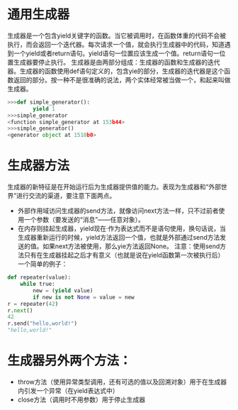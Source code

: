 # 通用生成器
生成器是一个包含yield关键字的函数。当它被调用时，在函数体重的代码不会被执行，而会返回一个迭代器。每次请求一个值，就会执行生成器中的代码，知道遇到一个yield或者return语句。yield语句一位置应该生成一个值。return语句一位置生成器要停止执行。
生成器是由两部分组成：生成器的函数和生成器的迭代器。生成器的函数使用def语句定义的，包含yie的部分，生成器的迭代器是这个函数返回的部分。按一种不是很准确的说法，两个实体经常被当做一个，和起来叫做生成器。
```Python
>>>def simple_generator():
        yield 1
>>>simple_generator
<function simple_generator at 153b44>
>>>simple_generator()
<generator object at 1510b0>
```

# 生成器方法
生成器的新特征是在开始运行后为生成器提供值的能力。表现为生成器和“外部世界”进行交流的渠道，要注意下面两点。
* 外部作用域访问生成器的send方法，就像访问next方法一样，只不过前者使用一个参数（要发送的“消息”——任意对象）。
* 在内存则挂起生成器，yield现在·作为表达式而不是语句使用，换句话说，当生成器重新运行的时候，yield方法返回一个值，也就是外部通过send方法发送的值。如果next方法被使用，那么yie方法返回None。
注意：使用send方法只有在生成器挂起之后才有意义（也就是说在yield函数第一次被执行后）
一个简单的例子：
```Python
def repeater(value):
    while true:
        new = (yield value)
        if new is not None = value = new
r = repeater(42)
r.next()
42
r.send("hello,world!")
"hello,world!"
```

# 生成器另外两个方法：
* throw方法（使用异常类型调用，还有可选的值以及回溯对象）用于在生成器内引发一个异常（在yield表达式中）
* close方法（调用时不用参数）用于停止生成器